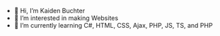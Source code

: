 - 👋 Hi, I’m Kaiden Buchter
- 👀 I’m interested in making Websites
- 🌱 I’m currently learning C#, HTML, CSS, Ajax, PHP, JS, TS, and PHP

